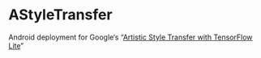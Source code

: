 # AStyleTransfer

Android deployment for Google‘s “[Artistic Style Transfer with TensorFlow Lite](https://www.tensorflow.org/lite/models/style_transfer/overview)”
